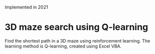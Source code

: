 Implemented in 2021
# 3D maze search using Q-learning
Find the shortest path in a 3D maze using reinforcement learning. The learning method is Q-learning, created using Excel VBA.
